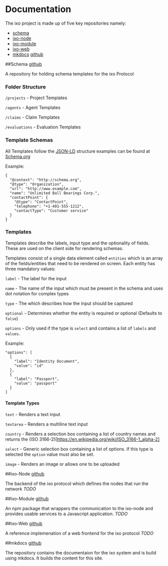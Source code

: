 # Documentation

The ixo project is made up of five key repositories namely:

- [schema](#schema) 
- [ixo-node](#ixo-node)
- [ixo-module](#ixo-module) 
- [ixo-web](#ixo-web) 
- [mkdocs](#mkdocs) [github](https://github.com/ixofoundation/mkdocs)

##Schema 
[github](https://github.com/ixofoundation/schema)

A repository for holding schema templates for the ixo Protocol

### Folder Structure
`/projects` - Project Templates

`/agents` - Agent Templates

`/claims` - Claim Templates

`/evaluations` - Evaluation Templates

### Template Schemas
All Templates follow the [JSON-LD](https://developers.google.com/search/docs/guides/intro-structured-data) structure examples can be found at [Schema.org](http://schema.org)

Example:
```
{
  "@context": "http://schema.org",
  "@type": "Organization",
  "url": "http://www.example.com",
  "name": "Unlimited Ball Bearings Corp.",
  "contactPoint": {
    "@type": "ContactPoint",
    "telephone": "+1-401-555-1212",
    "contactType": "Customer service"
  }
}
```

### Templates
Templates describe the labels, input type and the optionality of fields.  These are used on the client side for rendering schemas.

Templates consist of a single data element called `entities` which is an array of the fields/entities that need to be rendered on screen. Each entity has three mandatory values:

`label` - The label for the input

`name` - The name of the input which must be present in the schema and uses dot notation for complex types

`type` - The which describes how the input should be captured

`optional` - Determines whether the entity is required or optional (Defaults to `false`)

`options` - Only used if the type is `select` and contains a list of `labels` and `values`.

Example:
```
"options": [
  {
    "label": "Identity Document", 
    "value": "id"
  },
  {
    "label": "Passport",
    "value": "passport"
  }
]
```

#### Template Types
`text` - Renders a text input

`textarea` - Renders a multiline text input

`country` - Renders a selection box containing a list of country names and returns the (ISO 3166-2)[https://en.wikipedia.org/wiki/ISO_3166-1_alpha-2]

`select` - Generic selection box containing a list of options.  If this type is selected the `option` value must also be set.

`image` - Renders an image or allows one to be uploaded


##ixo-Node
[github](https://github.com/ixofoundation/ixo-node)

The backend of the ixo protocol which defines the nodes that run the network
*TODO*

##ixo-Module
[github](https://github.com/ixofoundation/ixo-module)

An npm package that wrappers the communication to the ixo-node and provides usable services to a Javascript application.
*TODO*

##ixo-Web
[github](https://github.com/ixofoundation/ixo-web)

A reference implemenation of a web frontend for the ixo protocol
*TODO*

##mkdocs
[github](https://github.com/ixofoundation/mkdocs)

The repository contains the documentaion for the ixo system and is build using mkdocs.  It builds the content for this site.



